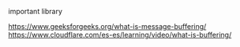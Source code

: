 
important library 

https://www.geeksforgeeks.org/what-is-message-buffering/
https://www.cloudflare.com/es-es/learning/video/what-is-buffering/
